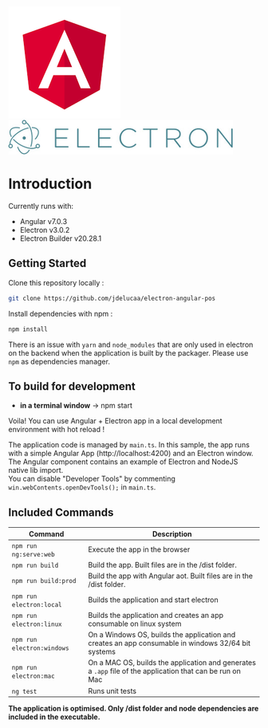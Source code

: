 [![Angular Logo](./logo-angular.jpg)](https://angular.io/) [![Electron Logo](./logo-electron.jpg)](https://electron.atom.io/)

# Introduction

Currently runs with:

- Angular v7.0.3
- Electron v3.0.2
- Electron Builder v20.28.1

## Getting Started

Clone this repository locally :

``` bash
git clone https://github.com/jdelucaa/electron-angular-pos
```

Install dependencies with npm :

``` bash
npm install
```

There is an issue with `yarn` and `node_modules` that are only used in electron on the backend when the application is built by the packager. Please use `npm` as dependencies manager.

## To build for development

- **in a terminal window** -> npm start  

Voila! You can use Angular + Electron app in a local development environment with hot reload !

The application code is managed by `main.ts`. In this sample, the app runs with a simple Angular App (http://localhost:4200) and an Electron window.  
The Angular component contains an example of Electron and NodeJS native lib import.  
You can disable "Developer Tools" by commenting `win.webContents.openDevTools();` in `main.ts`.

## Included Commands

|Command|Description|
|--|--|
|`npm run ng:serve:web`| Execute the app in the browser | <-- not working because of the use of node's fs to read data files.
|`npm run build`| Build the app. Built files are in the /dist folder. |
|`npm run build:prod`| Build the app with Angular aot. Built files are in the /dist folder. |
|`npm run electron:local`| Builds the application and start electron
|`npm run electron:linux`| Builds the application and creates an app consumable on linux system |
|`npm run electron:windows`| On a Windows OS, builds the application and creates an app consumable in windows 32/64 bit systems |
|`npm run electron:mac`|  On a MAC OS, builds the application and generates a `.app` file of the application that can be run on Mac |
|`ng test`|  Runs unit tests |

**The application is optimised. Only /dist folder and node dependencies are included in the executable.**